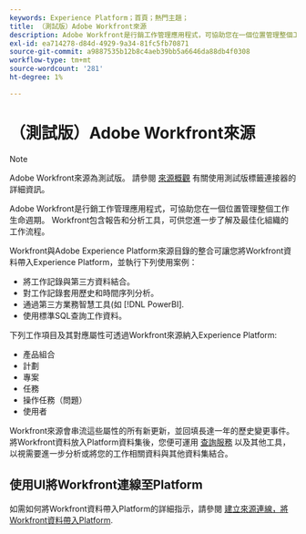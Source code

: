```yaml
---
keywords: Experience Platform；首頁；熱門主題；
title: （測試版）Adobe Workfront來源
description: Adobe Workfront是行銷工作管理應用程式，可協助您在一個位置管理整個工作生命週期。 Workfront包含報告和分析工具，可供您進一步了解及最佳化組織的工作流程。
exl-id: ea714278-d84d-4929-9a34-81fc5fb70871
source-git-commit: a9887535b12b8c4aeb39bb5a6646da88db4f0308
workflow-type: tm+mt
source-wordcount: '281'
ht-degree: 1%

---
```


# （測試版）Adobe Workfront來源

>[!NOTE]
>
>Adobe Workfront來源為測試版。 請參閱 [來源概觀](../../home.md#terms-and-conditions) 有關使用測試版標籤連接器的詳細資訊。

Adobe Workfront是行銷工作管理應用程式，可協助您在一個位置管理整個工作生命週期。 Workfront包含報告和分析工具，可供您進一步了解及最佳化組織的工作流程。

Workfront與Adobe Experience Platform來源目錄的整合可讓您將Workfront資料帶入Experience Platform，並執行下列使用案例：

* 將工作記錄與第三方資料結合。
* 對工作記錄套用歷史和時間序列分析。
* 通過第三方業務智慧工具(如 [!DNL PowerBI].
* 使用標準SQL查詢工作資料。

下列工作項目及其對應屬性可透過Workfront來源納入Experience Platform:

* 產品組合
* 計劃
* 專案
* 任務
* 操作任務（問題）
* 使用者

Workfront來源會串流這些屬性的所有新更新，並回填長達一年的歷史變更事件。 將Workfront資料放入Platform資料集後，您便可運用 [查詢服務](../../../query-service/home.md) 以及其他工具，以視需要進一步分析或將您的工作相關資料與其他資料集結合。

## 使用UI將Workfront連線至Platform

如需如何將Workfront資料帶入Platform的詳細指示，請參閱 [建立來源連線，將Workfront資料帶入Platform](../../tutorials/ui/create/adobe-applications/workfront.md).
